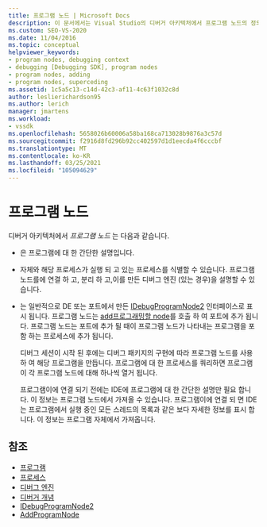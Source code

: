 ```yaml
---
title: 프로그램 노드 | Microsoft Docs
description: 이 문서에서는 Visual Studio의 디버거 아키텍처에서 프로그램 노드의 정의 및 역할에 대해 설명 합니다.
ms.custom: SEO-VS-2020
ms.date: 11/04/2016
ms.topic: conceptual
helpviewer_keywords:
- program nodes, debugging context
- debugging [Debugging SDK], program nodes
- program nodes, adding
- program nodes, superceding
ms.assetid: 1c5a5c13-c14d-42c3-af11-4c63f1032c8d
author: leslierichardson95
ms.author: lerich
manager: jmartens
ms.workload:
- vssdk
ms.openlocfilehash: 5658026b60006a58ba168ca713028b9876a3c57d
ms.sourcegitcommit: f2916d8fd296b92cc402597d1d1eecda4f6cccbf
ms.translationtype: MT
ms.contentlocale: ko-KR
ms.lasthandoff: 03/25/2021
ms.locfileid: "105094629"
---
```

# <a name="program-nodes"></a>프로그램 노드
디버거 아키텍처에서 *프로그램 노드* 는 다음과 같습니다.

- 은 프로그램에 대 한 간단한 설명입니다.

- 자체와 해당 프로세스가 실행 되 고 있는 프로세스를 식별할 수 있습니다. 프로그램 노드를에 연결 하 고, 분리 하 고,이를 만든 디버그 엔진 (있는 경우)을 설명할 수 있습니다.

- 는 일반적으로 DE 또는 포트에서 만든 [IDebugProgramNode2](../../extensibility/debugger/reference/idebugprogramnode2.md) 인터페이스로 표시 됩니다. 프로그램 노드는 [add프로그래밍할 node](../../extensibility/debugger/reference/idebugportnotify2-addprogramnode.md)를 호출 하 여 포트에 추가 됩니다. 프로그램 노드는 포트에 추가 될 때이 프로그램 노드가 나타내는 프로그램을 포함 하는 프로세스에 추가 됩니다.

  디버그 세션이 시작 된 후에는 디버그 패키지의 구현에 따라 프로그램 노드를 사용 하 여 해당 프로그램을 만듭니다. 프로그램에 대 한 프로세스를 쿼리하면 프로그램이 각 프로그램 노드에 대해 하나씩 열거 됩니다.

  프로그램이에 연결 되기 전에는 IDE에 프로그램에 대 한 간단한 설명만 필요 합니다. 이 정보는 프로그램 노드에서 가져올 수 있습니다. 프로그램이에 연결 되 면 IDE는 프로그램에서 실행 중인 모든 스레드의 목록과 같은 보다 자세한 정보를 표시 합니다. 이 정보는 프로그램 자체에서 가져옵니다.

## <a name="see-also"></a>참조
- [프로그램](../../extensibility/debugger/programs.md)
- [프로세스](../../extensibility/debugger/processes.md)
- [디버그 엔진](../../extensibility/debugger/debug-engine.md)
- [디버거 개념](../../extensibility/debugger/debugger-concepts.md)
- [IDebugProgramNode2](../../extensibility/debugger/reference/idebugprogramnode2.md)
- [AddProgramNode](../../extensibility/debugger/reference/idebugportnotify2-addprogramnode.md)
